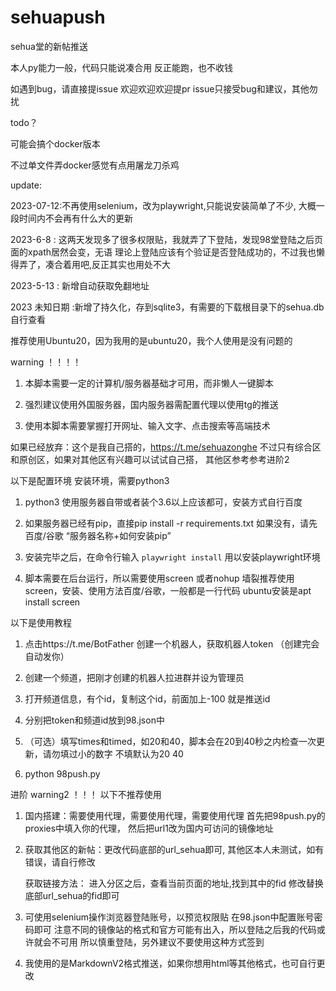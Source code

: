 # sehuapush
sehua堂的新帖推送

本人py能力一般，代码只能说凑合用
反正能跑，也不收钱

如遇到bug，请直接提issue
欢迎欢迎欢迎提pr
issue只接受bug和建议，其他勿扰


todo？ 

可能会搞个docker版本

不过单文件弄docker感觉有点用屠龙刀杀鸡


update:

2023-07-12:不再使用selenium，改为playwright,只能说安装简单了不少, 大概一段时间内不会再有什么大的更新

2023-6-8 :  这两天发现多了很多权限贴，我就弄了下登陆，发现98堂登陆之后页面的xpath居然会变，无语
            理论上登陆应该有个验证是否登陆成功的，不过我也懒得弄了，凑合着用吧,反正其实也用处不大

2023-5-13 : 新增自动获取免翻地址

2023 未知日期 :新增了持久化，存到sqlite3，有需要的下载根目录下的sehua.db自行查看


推荐使用Ubuntu20，因为我用的是ubuntu20，我个人使用是没有问题的

warning ！！！！
1. 本脚本需要一定的计算机/服务器基础才可用，而非懒人一键脚本

2. 强烈建议使用外国服务器，国内服务器需配置代理以使用tg的推送

3. 使用本脚本需要掌握打开网址、输入文字、点击搜索等高端技术

如果已经放弃：这个是我自己搭的，https://t.me/sehuazonghe 不过只有综合区和原创区，如果对其他区有兴趣可以试试自己搭，
其他区参考参考进阶2


以下是配置环境
安装环境，需要python3

1. python3 使用服务器自带或者装个3.6以上应该都可，安装方式自行百度

2. 如果服务器已经有pip，直接pip install -r requirements.txt 
    如果没有，请先百度/谷歌 “服务器名称+如何安装pip”

3.  安装完毕之后，在命令行输入 `playwright install` 
    用以安装playwright环境

4. 脚本需要在后台运行，所以需要使用screen 或者nohup
    墙裂推荐使用screen，安装、使用方法百度/谷歌，一般都是一行代码
    ubuntu安装是apt install screen 

以下是使用教程
1. 点击https://t.me/BotFather 创建一个机器人，获取机器人token （创建完会自动发你）

2. 创建一个频道，把刚才创建的机器人拉进群并设为管理员

3. 打开频道信息，有个id，复制这个id，前面加上-100 就是推送id

4. 分别把token和频道id放到98.json中

5. （可选）填写times和timed，如20和40，脚本会在20到40秒之内检查一次更新，请勿填过小的数字
    不填默认为20 40

6. python 98push.py

进阶 
warning2 ！！！
以下不推荐使用

1. 国内搭建：需要使用代理，需要使用代理，需要使用代理
    首先把98push.py的proxies中填入你的代理，
    然后把url1改为国内可访问的镜像地址

2. 获取其他区的新帖：更改代码底部的url_sehua即可,
    其他区本人未测试，如有错误，请自行修改
    
    获取链接方法：
    进入分区之后，查看当前页面的地址,找到其中的fid
    修改替换底部url_sehua的fid即可

3. 可使用selenium操作浏览器登陆账号，以预览权限贴
    在98.json中配置账号密码即可
    注意不同的镜像站的格式和官方可能有出入，所以登陆之后我的代码或许就会不可用
    所以慎重登陆，另外建议不要使用这种方式签到

4. 我使用的是MarkdownV2格式推送，如果你想用html等其他格式，也可自行更改
